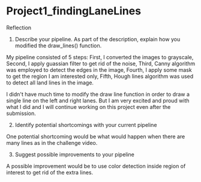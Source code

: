 # Project1_findingLaneLines

Reflection

1. Describe your pipeline. As part of the description, explain how you modified the draw_lines() function.

My pipeline consisted of 5 steps:
First, I converted the images to grayscale,
Second, I apply guassian filter to get rid of the noise,
Third, Canny algorithm was employed to detect the edges in the image,
Fourth, I apply some mask to get the region I am interested only, 
Fifth, Hough lines algorithm was used to detect all land lines in the image.

I didn't have much time to modify the draw line function in order to draw a single line on the left and right lanes. But I am very excited and proud with what I did and I will continue working on this project even after the submission.

2. Identify potential shortcomings with your current pipeline

One potential shortcoming would be what would happen when there are many lines as in the challenge video. 

3. Suggest possible improvements to your pipeline

A possible improvement would be to use color detection inside region of interest to get rid of the extra lines.
